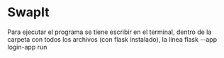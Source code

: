 # SwapIt

Para ejecutar el programa se tiene escribir en el terminal, dentro de la carpeta con todos los archivos (con flask instalado), la línea flask --app login-app run

